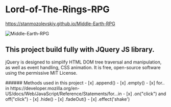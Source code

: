 # Lord-of-The-Rings-RPG 
https://stanmozolevskiy.github.io/Middle-Earth-RPG 

 ![Middle-Earth-RPG](http://66.media.tumblr.com/abd23ab8f9c393d2a833a6f179d7fee7/tumblr_n7qap2CT001t6ngbpo1_500.gif) 

## This project build fully with JQuery JS library.
<p>
jQuery is designed to simplify HTML DOM tree traversal and manipulation, as well as event handling, CSS animation. It is free, open-source software using the permissive MIT License.
</p>
###### Methods used in this project
- [x] .append()
- [x] .empty()
- [x] for.. in  https://developer.mozilla.org/en-US/docs/Web/JavaScript/Reference/Statements/for...in
- [x] .on("click") and off("click")
- [x] .hide()
- [x] .fadeOut()
- [x] .effect('shake')
